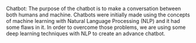 Chatbot:
The purpose of the chatbot is to make a conversation between both humans and machine. Chatbots 
were initially made using the concepts of machine learning
with Natural Language Processing (NLP) and it had some
flaws in it. In order to overcome those problems, we are
using some deep learning techniques with NLP to create
an advance chatbot.
